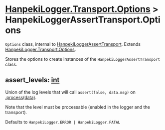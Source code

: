 # <a name="class-options"></a> [HanpekiLogger.Transport.Options](./hanpeki-logger-transport-options.md) > HanpekiLoggerAssertTransport.Options

`Options` class, internal to [HanpekiLoggerAssertTransport](./transport-assert-options.md). Extends [HanpekiLogger.Transport.Options](./hanpeki-logger-transport-options.md).

Stores the options to create instances of the `HanpekiLoggerAssertTransport` class.


## <a name="assert-levels"></a> assert_levels: [int](https://docs.godotengine.org/en/4.5/classes/class_int.html)

Union of the log levels that will call `assert(false, data.msg)` on [.process(data)](./hanpeki-logger-transport.md#process).

Note that the level must be processable (enabled in the logger and the transport).

Defaults to `HanpekiLogger.ERROR | HanpekiLogger.FATAL`
